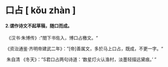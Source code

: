 # 口占    [ kǒu zhàn ]

#### 2.谓作诗文不起草稿，随口而成。

​	《汉书·朱博传》:"閤下书佐入，博口占檄文。“

​	 《资治通鉴·齐明帝建武二年》：”[帝]善属文，多於马上口占，既成，不更一字。“

​	 朱自清 《冬天》：”S君口占两句诗道：‘数星灯火认渔村，淡墨轻描远黛痕。’ ”